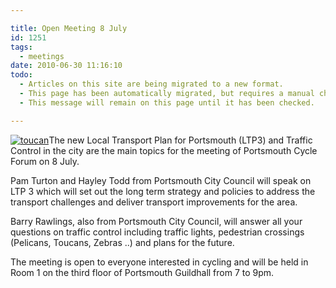 ```yaml
---

title: Open Meeting 8 July
id: 1251
tags:
  - meetings
date: 2010-06-30 11:16:10
todo:
  - Articles on this site are being migrated to a new format.
  - This page has been automatically migrated, but requires a manual check-&-tune to ensure the format and links all work as expected.
  - This message will remain on this page until it has been checked.

---
```


[![](/assets/toucan.jpg "toucan")](http://www.pompeybug.co.uk/2010/06/open-meeting-8-july/toucan/)The new Local Transport Plan for Portsmouth (LTP3) and Traffic Control in the city are the main topics for the meeting of Portsmouth Cycle Forum on 8 July.

Pam Turton and Hayley Todd from Portsmouth City Council will speak on LTP 3 which will set out the long term strategy and policies to address the transport challenges and deliver transport improvements for the area.

Barry Rawlings, also from Portsmouth City Council, will answer all your questions on traffic control including traffic lights, pedestrian crossings (Pelicans, Toucans, Zebras ..) and plans for the future.

The meeting is open to everyone interested in cycling and will be held in Room 1 on the third floor of Portsmouth Guildhall from 7 to 9pm.